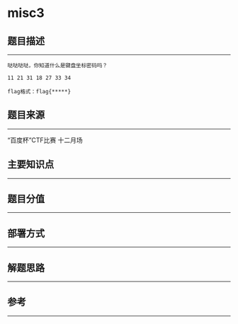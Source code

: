 # misc3

## 题目描述
---
```
哒哒哒哒，你知道什么是键盘坐标密码吗？

11 21 31 18 27 33 34

flag格式：flag{*****}
```

## 题目来源
---
“百度杯”CTF比赛 十二月场

## 主要知识点
---


## 题目分值
---


## 部署方式
---


## 解题思路
---


## 参考
---
